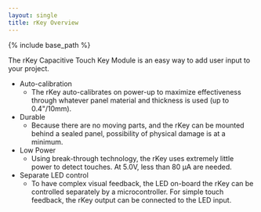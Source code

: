 ```yaml
---
layout: single
title: rKey Overview
---
```

{% include base_path %}

The rKey Capacitive Touch Key Module is an easy way to add user input to your project.

  * Auto-calibration
    * The rKey auto-calibrates on power-up to maximize effectiveness through whatever panel material and thickness is used (up to 0.4"/10mm).
  * Durable
    * Because there are no moving parts, and the rKey can be mounted behind a sealed panel, possibility of physical damage is at a minimum.
  * Low Power
    * Using break-through technology, the rKey uses extremely little power to detect touches.  At 5.0V, less than 80 μA are needed.
  * Separate LED control
    * To have complex visual feedback, the LED on-board the rKey can be controlled separately by a microcontroller.  For simple touch feedback, the rKey output can be connected to the LED input.